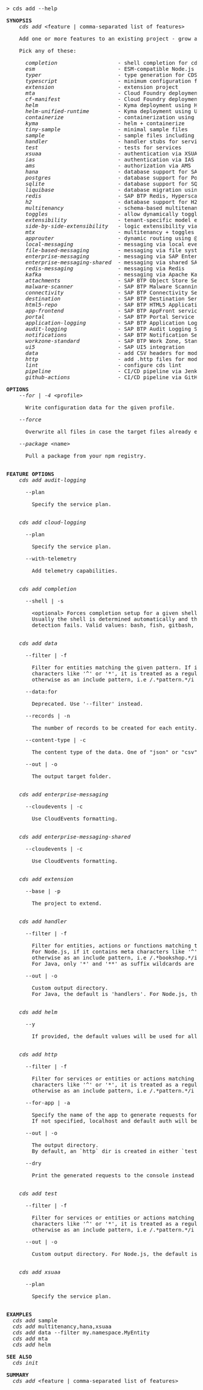<!-- this file is automatically generated and updated by a github action -->
<pre class="log">
> cds add --help

<strong>SYNOPSIS</strong>
    <em>cds add</em> &lt;feature | comma-separated list of features&gt;

    Add one or more features to an existing project - grow as you go.

    Pick any of these:

      <em>completion</em>                   - shell completion for cds commands
      <em>esm</em>                          - ESM-compatible Node.js project
      <em>typer</em>                        - type generation for CDS models
      <em>typescript</em>                   - minimum configuration for a bare TypeScript project
      <em>extension</em>                    - extension project
      <em>mta</em>                          - Cloud Foundry deployment using mta.yaml
      <em>cf-manifest</em>                  - Cloud Foundry deployment using manifest files
      <em>helm</em>                         - Kyma deployment using Helm charts
      <em>helm-unified-runtime</em>         - Kyma deployment using Unified Runtime Helm charts
      <em>containerize</em>                 - containerization using ctz CLI
      <em>kyma</em>                         - helm + containerize
      <em>tiny-sample</em>                  - minimal sample files
      <em>sample</em>                       - sample files including Fiori UI
      <em>handler</em>                      - handler stubs for service entities, actions and functions
      <em>test</em>                         - tests for services
      <em>xsuaa</em>                        - authentication via XSUAA
      <em>ias</em>                          - authentication via IAS
      <em>ams</em>                          - authorization via AMS
      <em>hana</em>                         - database support for SAP HANA
      <em>postgres</em>                     - database support for PostgreSQL
      <em>sqlite</em>                       - database support for SQLite
      <em>liquibase</em>                    - database migration using Liquibase
      <em>redis</em>                        - SAP BTP Redis, Hyperscaler Option
      <em>h2</em>                           - database support for H2
      <em>multitenancy</em>                 - schema-based multitenancy support
      <em>toggles</em>                      - allow dynamically toggled features
      <em>extensibility</em>                - tenant-specific model extensibility
      <em>side-by-side-extensibility</em>   - logic extensibility via extension points
      <em>mtx</em>                          - multitenancy + toggles + extensibility
      <em>approuter</em>                    - dynamic routing using @sap/approuter
      <em>local-messaging</em>              - messaging via local event bus
      <em>file-based-messaging</em>         - messaging via file system
      <em>enterprise-messaging</em>         - messaging via SAP Enterprise Messaging
      <em>enterprise-messaging-shared</em>  - messaging via shared SAP Enterprise Messaging
      <em>redis-messaging</em>              - messaging via Redis
      <em>kafka</em>                        - messaging via Apache Kafka
      <em>attachments</em>                  - SAP BTP Object Store Service
      <em>malware-scanner</em>              - SAP BTP Malware Scanning Service
      <em>connectivity</em>                 - SAP BTP Connectivity Service
      <em>destination</em>                  - SAP BTP Destination Service
      <em>html5-repo</em>                   - SAP BTP HTML5 Application Repository
      <em>app-frontend</em>                 - SAP BTP AppFront service
      <em>portal</em>                       - SAP BTP Portal Service
      <em>application-logging</em>          - SAP BTP Application Logging Service
      <em>audit-logging</em>                - SAP BTP Audit Logging Service
      <em>notifications</em>                - SAP BTP Notification Service
      <em>workzone-standard</em>            - SAP BTP Work Zone, Standard Edition
      <em>ui5</em>                          - SAP UI5 integration
      <em>data</em>                         - add CSV headers for modeled entities
      <em>http</em>                         - add .http files for modeled services
      <em>lint</em>                         - configure cds lint
      <em>pipeline</em>                     - CI/CD pipeline via Jenkins (Piper)
      <em>github-actions</em>               - CI/CD pipeline via GitHub Actions

<strong>OPTIONS</strong>
    <em>--for | -4</em> &lt;profile&gt;

      Write configuration data for the given profile.

    <em>--force</em>

      Overwrite all files in case the target files already exist.

    <em>--package</em> &lt;name&gt;

      Pull a package from your npm registry.


<strong>FEATURE OPTIONS</strong>
    <em>cds add audit-logging</em>

      --plan

        Specify the service plan.


    <em>cds add cloud-logging</em>

      --plan

        Specify the service plan.

      --with-telemetry

        Add telemetry capabilities.


    <em>cds add completion</em>

      --shell | -s

        &lt;optional&gt; Forces completion setup for a given shell and disables auto detection.
        Usually the shell is determined automatically and this is only for cases where the automatic
        detection fails. Valid values: bash, fish, gitbash, ps, zsh.


    <em>cds add data</em>

      --filter | -f

        Filter for entities matching the given pattern. If it contains meta
        characters like '^' or '*', it is treated as a regular expression,
        otherwise as an include pattern, i.e /.*pattern.*/i

      --data:for

        Deprecated. Use '--filter' instead.

      --records | -n

        The number of records to be created for each entity.

      --content-type | -c

        The content type of the data. One of "json" or "csv".

      --out | -o

        The output target folder.


    <em>cds add enterprise-messaging</em>

      --cloudevents | -c

        Use CloudEvents formatting.


    <em>cds add enterprise-messaging-shared</em>

      --cloudevents | -c

        Use CloudEvents formatting.


    <em>cds add extension</em>

      --base | -p

        The project to extend.


    <em>cds add handler</em>

      --filter | -f

        Filter for entities, actions or functions matching the given pattern.
        For Node.js, if it contains meta characters like '^' or '*', it is treated as a regular expression,
        otherwise as an include pattern, i.e /.*bookshop.*/i
        For Java, only '*' and '**' as suffix wildcards are allowed, as in 'my.bookshop.*' or 'my.**'

      --out | -o

        Custom output directory.
        For Java, the default is 'handlers'. For Node.js, the default is 'srv'.


    <em>cds add helm</em>

      --y

        If provided, the default values will be used for all prompts.


    <em>cds add http</em>

      --filter | -f

        Filter for services or entities or actions matching the given pattern. If it contains meta
        characters like '^' or '*', it is treated as a regular expression,
        otherwise as an include pattern, i.e /.*pattern.*/i

      --for-app | -a

        Specify the name of the app to generate requests for.
        If not specified, localhost and default auth will be used.

      --out | -o

        The output directory.
        By default, an `http` dir is created in either `test/`, `tests/`, `__tests__/`, or at the root level.

      --dry

        Print the generated requests to the console instead of writing them to a file.


    <em>cds add test</em>

      --filter | -f

        Filter for services or entities or actions matching the given pattern. If it contains meta
        characters like '^' or '*', it is treated as a regular expression,
        otherwise as an include pattern, i.e /.*pattern.*/i

      --out | -o

        Custom output directory. For Node.js, the default is 'test'.


    <em>cds add xsuaa</em>

      --plan

        Specify the service plan.


<strong>EXAMPLES</strong>
  <em>cds add</em> sample
  <em>cds add</em> multitenancy,hana,xsuaa
  <em>cds add</em> data --filter my.namespace.MyEntity
  <em>cds add</em> mta
  <em>cds add</em> helm

<strong>SEE ALSO</strong>
  <em>cds init</em>

<strong>SUMMARY</strong>
  <em>cds add</em> &lt;feature | comma-separated list of features&gt;
</pre>
